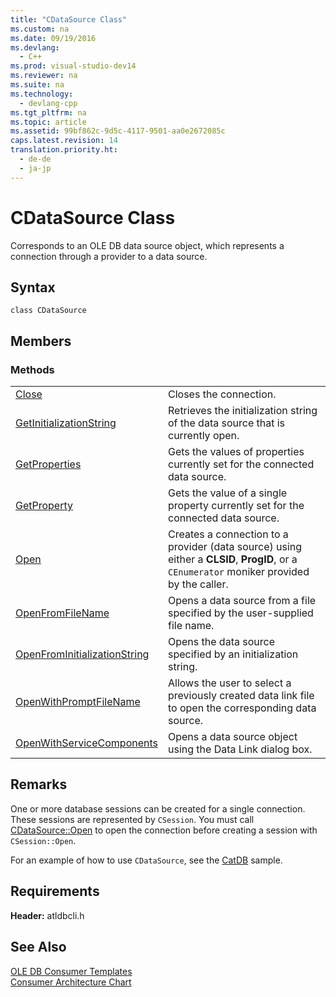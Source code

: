 ```yaml
---
title: "CDataSource Class"
ms.custom: na
ms.date: 09/19/2016
ms.devlang: 
  - C++
ms.prod: visual-studio-dev14
ms.reviewer: na
ms.suite: na
ms.technology: 
  - devlang-cpp
ms.tgt_pltfrm: na
ms.topic: article
ms.assetid: 99bf862c-9d5c-4117-9501-aa0e2672085c
caps.latest.revision: 14
translation.priority.ht: 
  - de-de
  - ja-jp
---
```

# CDataSource Class
Corresponds to an OLE DB data source object, which represents a connection through a provider to a data source.  
  
## Syntax  
  
```  
class CDataSource  
```  
  
## Members  
  
### Methods  
  
|||  
|-|-|  
|[Close](../vs140/CDataSource--Close.md)|Closes the connection.|  
|[GetInitializationString](../vs140/CDataSource--GetInitializationString.md)|Retrieves the initialization string of the data source that is currently open.|  
|[GetProperties](../vs140/CDataSource--GetProperties.md)|Gets the values of properties currently set for the connected data source.|  
|[GetProperty](../vs140/CDataSource--GetProperty.md)|Gets the value of a single property currently set for the connected data source.|  
|[Open](../vs140/CDataSource--Open.md)|Creates a connection to a provider (data source) using either a **CLSID**, **ProgID**, or a `CEnumerator` moniker provided by the caller.|  
|[OpenFromFileName](../vs140/CDataSource--OpenFromFileName.md)|Opens a data source from a file specified by the user-supplied file name.|  
|[OpenFromInitializationString](../vs140/CDataSource--OpenFromInitializationString.md)|Opens the data source specified by an initialization string.|  
|[OpenWithPromptFileName](../vs140/CDataSource--OpenWithPromptFileName.md)|Allows the user to select a previously created data link file to open the corresponding data source.|  
|[OpenWithServiceComponents](../vs140/CDataSource--OpenWithServiceComponents.md)|Opens a data source object using the Data Link dialog box.|  
  
## Remarks  
 One or more database sessions can be created for a single connection. These sessions are represented by `CSession`. You must call [CDataSource::Open](../vs140/CDataSource--Open.md) to open the connection before creating a session with `CSession::Open`.  
  
 For an example of how to use `CDataSource`, see the [CatDB](../vs140/Visual-C---Samples.md) sample.  
  
## Requirements  
 **Header:** atldbcli.h  
  
## See Also  
 [OLE DB Consumer Templates](../vs140/OLE-DB-Consumer-Templates--C---.md)   
 [Consumer Architecture Chart](../vs140/OLE-DB-Consumer-Templates-Reference.md)